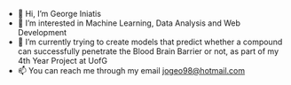 - 👋 Hi, I’m George Iniatis
- 👀 I’m interested in Machine Learning, Data Analysis and Web Development 
- 🌱 I’m currently trying to create models that predict whether a compound can successfully penetrate the Blood Brain Barrier or not, as part of my 4th Year Project at UofG
- 📫 You can reach me through my email jogeo98@hotmail.com

<!---
GeorgeIniatis/GeorgeIniatis is a ✨ special ✨ repository because its `README.md` (this file) appears on your GitHub profile.
You can click the Preview link to take a look at your changes.
--->
